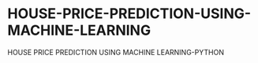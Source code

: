 # HOUSE-PRICE-PREDICTION-USING-MACHINE-LEARNING
HOUSE PRICE PREDICTION USING MACHINE LEARNING-PYTHON
